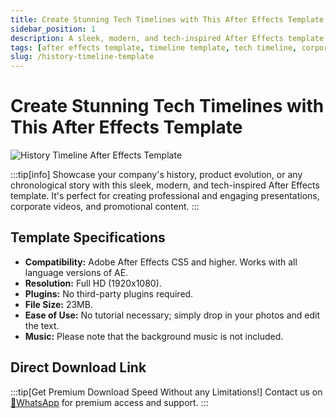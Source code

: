 ```yaml
---
title: Create Stunning Tech Timelines with This After Effects Template
sidebar_position: 1
description: A sleek, modern, and tech-inspired After Effects template for creating professional timeline presentations. Perfect for showcasing company history, product evolution, or any chronological story.
tags: [after effects template, timeline template, tech timeline, corporate presentation, ae template, history timeline]
slug: /history-timeline-template
---
```

<!--Above is frontmatter Part-generate depend on content meet Google Seo, you need to balance automation efficiency with Google’s core ranking factors—especially E-E-A-T (Experience, Expertise, Authoritativeness, Trustworthiness), -->

<!--First Part-This is Title -->
# Create Stunning Tech Timelines with This After Effects Template

<!--Second Part-This is First Banner -->
![History Timeline After Effects Template](/img/History-Timeline.jpg)

:::tip[info]
Showcase your company's history, product evolution, or any chronological story with this sleek, modern, and tech-inspired After Effects template. It's perfect for creating professional and engaging presentations, corporate videos, and promotional content.
:::

## Template Specifications

- **Compatibility:** Adobe After Effects CS5 and higher. Works with all language versions of AE.
- **Resolution:** Full HD (1920x1080).
- **Plugins:** No third-party plugins required.
- **File Size:** 23MB.
- **Ease of Use:** No tutorial necessary; simply drop in your photos and edit the text.
- **Music:** Please note that the background music is not included.

## Direct Download Link
:::tip[Get Premium Download Speed Without any Limitations!]
Contact us on [💬WhatsApp](https://wa.me/+8613237610083) for premium  access and support.
:::